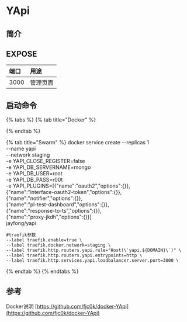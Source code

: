 # YApi

## 简介



## EXPOSE

| 端口 | 用途 |
| :--- | :--- |
| 3000 | 管理页面 |



## 启动命令

{% tabs %}
{% tab title="Docker" %}

{% endtab %}

{% tab title="Swarm" %}
    docker service create --replicas 1 \
    --name yapi \
    --network staging \
    -e YAPI_CLOSE_REGISTER=false \
    -e YAPI_DB_SERVERNAME=mongo \
    -e YAPI_DB_USER=root \
    -e YAPI_DB_PASS=r00t \
    -e YAPI_PLUGINS=[{"name":"oauth2","options":{}}, \
    {"name":"interface-oauth2-token","options":{}}, \
    {"name":"notifier","options":{}}, \
    {"name":"pl-test-dashboard","options":{}}, \
    {"name":"response-to-ts","options":{}}, \
    {"name":"proxy-jkdh","options":{}}] \
    jayfong/yapi


    #traefik参数
    --label traefik.enable=true \
    --label traefik.docker.network=staging \
    --label traefik.http.routers.yapi.rule="Host(\`yapi.${DOMAIN}\`)" \
    --label traefik.http.routers.yapi.entrypoints=http \
    --label traefik.http.services.yapi.loadbalancer.server.port=3000 \
{% endtab %}
{% endtabs %}



##  参考

Docker说明 [https://github.com/fjc0k/docker-YApi](https://github.com/fjc0k/docker-YApi)

